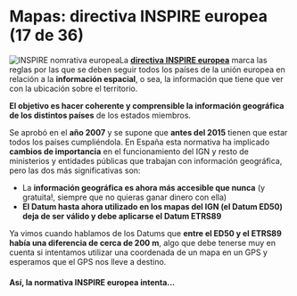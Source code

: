 # Mapas: directiva INSPIRE europea (17 de 36)

![INSPIRE nomrativa europea](./gps_files/INSPIRE.jpg)La [**directiva INSPIRE europea**](http://www.idee.es/europeo-inspire "Directiva INSPIRE europea") marca las reglas por las que se deben seguir todos los países de la unión europea en relación a la **información espacial**, o sea, la información que tiene que ver con la ubicación sobre el territorio.

**El objetivo es hacer coherente y comprensible la información geográfica de los distintos países** de los estados miembros.

Se aprobó en el **año 2007** y se supone que **antes del 2015** tienen que estar todos los países cumpliéndola. En España esta normativa ha implicado **cambios de importancia** en el funcionamiento del IGN y resto de ministerios y entidades públicas que trabajan con información geográfica, pero las dos más significativas son:

*   La **información geográfica es ahora más accesible que nunca** (y gratuita!, siempre que no quieras ganar dinero con ella)
*   **El Datum hasta ahora utilizado en los mapas del IGN (el Datum ED50) deja de ser válido y debe aplicarse el Datum ETRS89**

Ya vimos cuando hablamos de los Datums que **entre el ED50 y el ETRS89 había una diferencia de cerca de 200 m**, algo que debe tenerse muy en cuenta si intentamos utilizar una coordenada de un mapa en un GPS y esperamos que el GPS nos lleve a destino.

#### Así, la normativa INSPIRE europea intenta...

####
